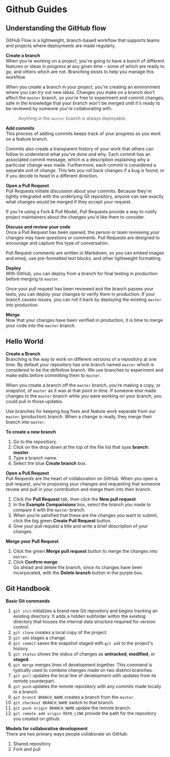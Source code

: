 # Github Guides  

## Understanding the GitHub flow
GitHub Flow is a lightweight, branch-based workflow that supports teams and projects where deployments are made regularly.  

**Create a branch**  
When you're working on a project, you're going to have a bunch of different features or ideas in progress at any given time – some of which are ready to go, and others which are not. Branching exists to help you manage this workflow.  

When you create a branch in your project, you're creating an environment where you can try out new ideas. Changes you make on a branch don't affect the `master` branch, so you're free to experiment and commit changes, safe in the knowledge that your branch won't be merged until it's ready to be reviewed by someone you're collaborating with.  

>Anything in the `master` branch is always deployable.  

**Add commits**  
This process of adding commits keeps track of your progress as you work on a feature branch.  

Commits also create a transparent history of your work that others can follow to understand what you've done and why. Each commit has an associated commit message, which is a description explaining why a particular change was made. Furthermore, each commit is considered a separate unit of change. This lets you roll back changes if a bug is found, or if you decide to head in a different direction.  

**Open a Pull Request**  
Pull Requests initiate discussion about your commits. Because they're tightly integrated with the underlying Git repository, anyone can see exactly what changes would be merged if they accept your request.  

If you're using a Fork & Pull Model, Pull Requests provide a way to notify project maintainers about the changes you'd like them to consider.  

**Discuss and review your code**  
Once a Pull Request has been opened, the person or team reviewing your changes may have questions or comments. Pull Requests are designed to encourage and capture this type of conversation.  

Pull Request comments are written in Markdown, so you can embed images and emoji, use pre-formatted text blocks, and other lightweight formatting.  

**Deploy**  
With GitHub, you can deploy from a branch for final testing in production before merging to `master`.  

Once your pull request has been reviewed and the branch passes your tests, you can deploy your changes to verify them in production. If your branch causes issues, you can roll it back by deploying the existing `master` into production.  

**Merge**  
Now that your changes have been verified in production, it is time to merge your code into the `master` branch.  


## Hello World
**Create a Branch**  
Branching is the way to work on different versions of a repository at one time.  By default your repository has one branch named `master` which is considered to be the definitive branch. We use branches to experiment and make edits before committing them to `master`.  

When you create a branch off the `master` branch, you’re making a copy, or snapshot, of `master` as it was at that point in time. If someone else made changes to the `master` branch while you were working on your branch, you could pull in those updates.  

Use branches for keeping bug fixes and feature work separate from our `master` (production) branch. When a change is ready, they merge their branch into `master`.  

**To create a new branch**  
1. Go to the repositiory.  
2. Click on the drop down at the top of the file list that syas **branch: master**.  
3. Type a branch name.  
4. Select the blue **Create branch** box.  

**Open a Pull Request**  
Pull Requests are the heart of collaboration on GitHub. When you open a pull request, you’re proposing your changes and requesting that someone review and pull in your contribution and merge them into their branch.  

1. Click the **Pull Request** tab, then click the **New pull request**  
2. In the **Example Comparisions** box, select the branch you made to compare it with the `master` branch.  
3. When you’re satisfied that these are the changes you want to submit, click the big green **Create Pull Request** button.  
4. Give your pull request a title and write a brief description of your changes.  

**Merge your Pull Request**  
1. Click the green **Merge pull request** button to merge the changes into `master`.  
2. Click **Confirm merge**.  
Go ahead and delete the branch, since its changes have been incorporated, with the **Delete branch** button in the purple box.  


## Git Handbook
**Basic Git commands**  

1. `git init` initializes a brand new Git repository and begins tracking an existing directory. It adds a hidden subfolder within the existing directory that houses the internal data structure required for version control.  
2. `git clone` creates a local copy of the project.  
3. `git add` stages a change.  
4. `git commit` saves the snapshot staged with `git add` to the project's history.  
5. `git status` shows the status of changes as **untracked**, **modified**, or **staged**.  
6. `git merge` merges lines of development together. This command is typically used to combine changes made on two distinct branches.  
7. `git pull` updates the local line of development with updates from its remote counterpart.  
8. `git push` updates the remote repository with any commits made locally to a branch.  
9. `git branch BRANCH_NAME` creates a branch from the `master`.  
10. `git checkout BRANCH_NAME` switch to that branch.  
11. `git push origin BRANCH_NAME` update the remote branch.  
12. `git remote add origin REPO_LINK` provide the path for the repository you created on github.  


**Models for collaborative development**  
There are two primary ways people collaborate on GitHub:  
1. Shared repository  
2. Fork and pull  

